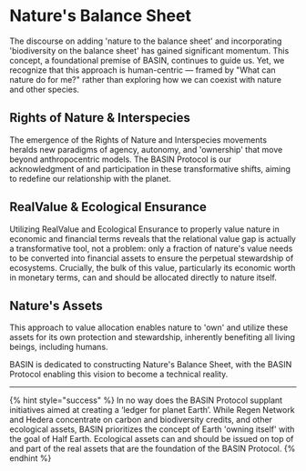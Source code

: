 # Nature's Balance Sheet

The discourse on adding 'nature to the balance sheet' and incorporating 'biodiversity on the balance sheet' has gained significant momentum. This concept, a foundational premise of BASIN, continues to guide us. Yet, we recognize that this approach is human-centric — framed by "What can nature do for me?" rather than exploring how we can coexist with nature and other species.

## Rights of Nature & Interspecies

The emergence of the Rights of Nature and Interspecies movements heralds new paradigms of agency, autonomy, and 'ownership' that move beyond anthropocentric models. The BASIN Protocol is our acknowledgment of and participation in these transformative shifts, aiming to redefine our relationship with the planet.

## RealValue & Ecological Ensurance

Utilizing RealValue and Ecological Ensurance to properly value nature in economic and financial terms reveals that the relational value gap is actually a transformative tool, not a problem: only a fraction of nature's value needs to be converted into financial assets to ensure the perpetual stewardship of ecosystems. Crucially, the bulk of this value, particularly its economic worth in monetary terms, can and should be allocated directly to nature itself.

## Nature's Assets

This approach to value allocation enables nature to 'own' and utilize these assets for its own protection and stewardship, inherently benefiting all living beings, including humans.

BASIN is dedicated to constructing Nature's Balance Sheet, with the BASIN Protocol enabling this vision to become a technical reality.

***

{% hint style="success" %}
In no way does the BASIN Protocol supplant initiatives aimed at creating a ‘ledger for planet Earth’. While Regen Network and Hedera concentrate on carbon and biodiversity credits, and other ecological assets, BASIN prioritizes the concept of Earth 'owning itself' with the goal of Half Earth. Ecological assets can and should be issued on top of and part of the real assets that are the foundation of the BASIN Protocol.
{% endhint %}
